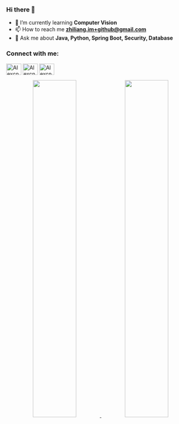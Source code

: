 ### Hi there 👋

- 🌱 I’m currently learning **Computer Vision**
- 📫 How to reach me **zhiliang.im+github@gmail.com**
- 💬 Ask me about **Java, Python, Spring Boot, Security, Database**

<h3 align="left">Connect with me:</h3>
<p align="left">
<a href="https://twitter.com/zhiliang0108" target="blank"><img align="center" src="https://cdn.jsdelivr.net/npm/simple-icons@3.0.1/icons/twitter.svg" alt="Alexcn" height="30" width="40" /></a>
<a href="https://www.linkedin.com/in/alex-zhang-0108/" target="blank"><img align="center" src="https://cdn.jsdelivr.net/npm/simple-icons@3.0.1/icons/linkedin.svg" alt="Alexcn" height="30" width="40" /></a>
<a href="https://t.me/alexzhang0108" target="blank"><img align="center" src="https://cdn.jsdelivr.net/npm/simple-icons@3.0.1/icons/telegram.svg" alt="Alexcn" height="30" width="40" /></a>
</p>


<p align="center">
<a href="https://github-readme-stats.vercel.app/api?username=Alexcn&count_private=true&show_icons=true&include_all_commits=false&hide_border=true&hide_title=true">
  <img width="48%"  src="https://github-readme-stats.vercel.app/api?username=Alexcn&count_private=true&show_icons=true&include_all_commits=false&hide_border=true&hide_title=true" />
</a>

<a href="https://github-readme-streak-stats.herokuapp.com/?user=Alexcn&hide_border=true">
  <img width="48%"  src="https://github-readme-streak-stats.herokuapp.com/?user=Alexcn&hide_border=true" />
</a>

</p>
